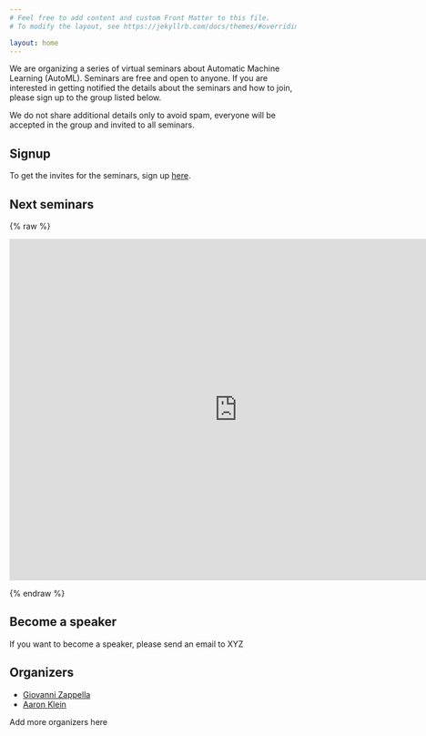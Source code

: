 ```yaml
---
# Feel free to add content and custom Front Matter to this file.
# To modify the layout, see https://jekyllrb.com/docs/themes/#overriding-theme-defaults

layout: home
---
```


We are organizing a series of virtual seminars about Automatic Machine Learning (AutoML).
Seminars are free and open to anyone. If you are interested in getting notified the details about the seminars and how to join, please sign up to the group listed below.

We do not share additional details only to avoid spam, everyone will be accepted in the group and invited to all seminars.

## Signup

To get the invites for the seminars, sign up [here](https://groups.google.com/d/forum/automl-seminars).


## Next seminars

{% raw %}

<iframe src="https://calendar.google.com/calendar/embed?height=600&amp;wkst=1&amp;bgcolor=%23ffffff&amp;ctz=Europe%2FBerlin&amp;src=OGoycWIwajNlcHJ1ZzByNXEwMzZkYzczNWtAZ3JvdXAuY2FsZW5kYXIuZ29vZ2xlLmNvbQ&amp;color=%23F4511E&amp;showTabs=0&amp;mode=AGENDA&amp;showPrint=0&amp;showCalendars=0&amp;showDate=0&amp;showNav=0&amp;hl=en" style="border-width:0" width="800" height="600" frameborder="0" scrolling="no"></iframe>

{% endraw %}


## Become a speaker

If you want to become a speaker, please send an email to XYZ

## Organizers

* [Giovanni Zappella](https://giovannizappella.github.io/)
* [Aaron Klein](https://aaronkl.github.io/)

Add more organizers here
